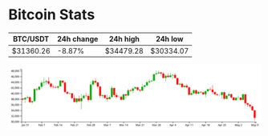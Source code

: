 # Bitcoin Stats

BTC/USDT|24h change|24h high|24h low|
|---|---|---|---|
|$31360.26|-8.87%|$34479.28|$30334.07|

<img src="./chart.svg">
